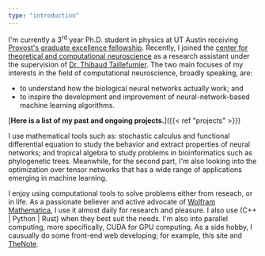 ```yaml
---
type: "introduction"
---
```


I'm currently a 3<sup>rd</sup> year Ph.D. student in physics at UT Austin receiving [Provost's graduate excellence fellowship](https://ph.utexas.edu/graduate/prospective-graduate-students/financial-support). Recently, I joined the [center for theoretical and computational neuroscience](https://ctcn.utexas.edu/) as a research assistant under the supervision of [Dr. Thibaud Taillefumier](https://mathneuro.cns.utexas.edu/). The two main focuses of my interests in the field of computational neuroscience, broadly speaking, are: 

- to understand how the biological neural networks actually work; and
- to inspire the development and improvement of neural-network-based machine learning algorithms.
    
[**Here is a list of my past and ongoing projects.**]({{< ref "projects" >}})

I use mathematical tools such as: stochastic calculus and functional differential equation to study the behavior and extract properties of neural networks; and tropical algebra to study problems in bioinformatics such as phylogenetic trees. Meanwhile, for the second part, I'm also looking into the optimization over tensor networks that has a wide range of applications emerging in machine learning.
 
I enjoy using computational tools to solve problems either from reseach, or in life. As a passionate believer and active advocate of <a href="https://www.wolfram.com/mathematica/" class="link-normal mma" target="_blank">Wolfram Mathematica</a>, I use it almost daily for research and pleasure. I also use (C++ | Python | Rust) when they best suit the needs. I'm also into parallel computing, more specifically, CUDA for GPU computing. As a side hobby, I causually do some front-end web developing; for example, this site and <a href="https://github.com/yuluyan/TheNote" class="link-black" target="_blank">TheNote</a>.
